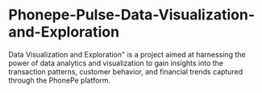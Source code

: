 # Phonepe-Pulse-Data-Visualization-and-Exploration
Data Visualization and Exploration" is a project aimed at harnessing the power of data analytics and visualization to gain insights into the transaction patterns, customer behavior, and financial trends captured through the PhonePe platform.

